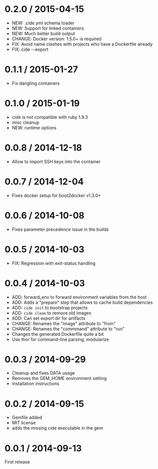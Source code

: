 
0.2.0 / 2015-04-15
==================

  * NEW: .cide.yml schema loader
  * NEW: Support for linked containers
  * NEW: Much better build output
  * CHANGE: Docker version: 1.5.0+ is required
  * FIX: Avoid name clashes with projects who have a Dockerfile already
  * FIX: cide --export

0.1.1 / 2015-01-27
==================

  * Fix dangling containers

0.1.0 / 2015-01-19
==================

  * cide is not compatible with ruby 1.9.3
  * misc cleanup
  * NEW: runtime options

0.0.8 / 2014-12-18
==================

  * Allow to import SSH keys into the container

0.0.7 / 2014-12-04
==================

  * Fixes docker setup for boot2docker v1.3.0+

0.0.6 / 2014-10-08
==================

  * Fixes parameter precedence issue in the builds

0.0.5 / 2014-10-03
==================

  * FIX: Regression with exit-status handling

0.0.4 / 2014-10-03
==================

  * ADD: forward_env to forward environment variables from the host
  * ADD: Adds a "prepare" step that allows to cache build dependencies
  * ADD: `cide init` to bootstrap projects
  * ADD: `cide clean` to remove old images
  * ADD: Can set export dir for artifacts
  * CHANGE: Renames the "image" attribute to "from"
  * CHANGE: Renames the "commmand" attribute to "run"
  * Changes the generated Dockerfile quite a bit
  * Use thor for command-line parsing, modularize

0.0.3 / 2014-09-29
==================

  * Cleanup and fixes DATA usage
  * Removes the GEM_HOME environment setting
  * Installation instructions

0.0.2 / 2014-09-15
==================

 * Gemfile added
 * MIT license
 * adds the missing cide executable in the gem

0.0.1 / 2014-09-13
==================

First release

